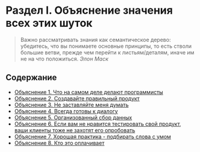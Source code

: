 # Раздел I. Объяснение значения всех этих шуток

> Важно рассматривать знания как семантическое дерево: убедитесь, что вы понимаете основные принципы, то есть стволи большие ветви, прежде чем перейти к листьям/деталям, иначе им не на что положиться.
*Элон Маск*

## Содержание
* [Объяснение 1. Что на самом деле делают программисты](Explanation-1)
* [Объяснение 2. Создавайте правильный продукт](Explanation-2)
* [Объяснение 3. Не заставляйте меня думать](Explanation-3)
* [Объяснение 4. Всегда готовы к диалогу](Explanation-4)
* [Объяснение 5. Организованный сбор данных](Explanation-5)
* [Объяснение 6. Если вам не нравится тестировать свой продукт, ваши клиенты тоже не захотят его опробовать](Explanation-6)
* [Объяснение 7. Хорошая практика - подбирать слова с умом](Explanation-7)
* [Объяснение 8. Кто это оплачивает](Explanation-8)
